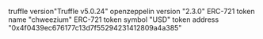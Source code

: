 truffle version"Truffle v5.0.24"
openzeppelin version "2.3.0"
ERC-721 token name "chweezium"
ERC-721 token symbol "USD"
token address "0x4f0439ec676177c13d7f55294231412809a4a385"
